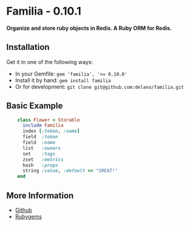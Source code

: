 # Familia - 0.10.1

**Organize and store ruby objects in Redis. A Ruby ORM for Redis.**

## Installation

Get it in one of the following ways:

* In your Gemfile: `gem 'familia', '>= 0.10.0'`
* Install it by hand: `gem install familia`
* Or for development: `git clone git@github.com:delano/familia.git`

## Basic Example

```ruby
    class Flower < Storable
      include Familia
      index [:token, :name]
      field  :token
      field  :name
      list   :owners
      set    :tags
      zset   :metrics
      hash   :props
      string :value, :default => "GREAT!"
    end
```

## More Information

* [Github](https://github.com/delano/familia)
* [Rubygems](https://rubygems.org/gems/familia)
